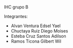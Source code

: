 IHC grupo B

Integrantes:
- Alvan Ventura Edsel Yael
- Chuctaya Ruiz Diego Moises
- Esteba Cruz Santos Adilson
- Ramos Ticona Gilbert Wil
